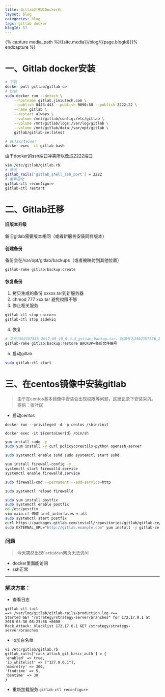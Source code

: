 ```yaml
---
title: Gitlab迁移及Docker化
layout: blog
categories: blog
tags: gitlab docker
blogId: 57
---
```

{% capture media_path %}{{site.media}}/blog/{{page.blogId}}{% endcapture %}

# 一、Gitlab docker安装

``` bash
# 下载
docker pull gitlab/gitlab-ce
# 安装
sudo docker run --detach \
    --hostname gitlab.jiniutech.com \
    --publish 8443:443 --publish 9090:80 --publish 2222:22 \
    --name gitlab \
    --restart always \
    --volume /mnt/gitlab/config:/etc/gitlab \
    --volume /mnt/gitlab/logs:/var/log/gitlab \
    --volume /mnt/gitlab/data:/var/opt/gitlab \
    gitlab/gitlab-ce:latest

# 进入container
docker exec -it gitlab bash
```

由于docker的ssh端口冲突所以改成2222端口
``` bash
vim /etc/gitlab/gitlab.rb
# 修改
gitlab_rails['gitlab_shell_ssh_port'] = 2222
# 重新启动
gitlab-ctl reconfigure
gitlab-ctl restart
```

# 二、Gitlab迁移

#### 旧版本升级
新旧gitlab需要版本相同（或者新服务安装同样版本）

#### 创建备份
备份会在/var/opt/gitlab/backups（或者被映射到其他位置）

``` bash
gitlab-rake gitlab:backup:create
```

#### 恢复备份
1. 拷贝生成的备份 xxxxx.tar到新服务器
2. chmod 777 xxx.tar 避免权限不够
3. 停止相关服务

``` bash
gitlab-ctl stop unicorn
gitlab-ctl stop sidekiq
```

4. 恢复
``` bash
# 文件1502357536_2017_08_10_9.4.3_gitlab_backup.tar，则编号为1502357536_2017_08_10_9.4.3
gitlab-rake gitlab:backup:restore BACKUP=备份文件编号
```

5. 启动gitlab
``` bash
sudo gitlab-ctl start
```

# 三、在centos镜像中安装gitlab
> 由于在centos基本镜像中安装会出现权限等问题，这里记录下安装采坑。提供：张叶民

- 启动centos

`docker run --privileged -d -p centos /sbin/init  `

`docker exec -it ${containerId} /bin/sh  `

``` bash
yum install sudo -y
sudo yum install -y curl policycoreutils-python openssh-server 

sudo systemctl enable sshd sudo systemctl start sshd 

yum install firewall-config -y
systemctl start firewalld.service
systemctl enable firewalld.service

sudo firewall-cmd --permanent --add-service=http 

sudo systemctl reload firewalld 

```

``` bash
sudo yum install postfix 
sudo systemctl enable postfix
cd /etc/postfix
vim main.cf 修改 inet_interfaces = all
sudo systemctl start postfix 
curl https://packages.gitlab.com/install/repositories/gitlab/gitlab-ce/script.rpm.sh | sudo bash 
sudo EXTERNAL_URL="http://gitlab.example.com" yum install -y gitlab-ce 

```

### 问题
> 今天突然出现`Forbidden`网页无法访问

- docker里面能访问
- ssh正常

***

### 解决方案：
- 查看日志

```
gitlab-ctl tail
==> /var/log/gitlab/gitlab-rails/production.log <==
Started GET "/strategy/strategy-server/branches" for 172.17.0.1 at 2018-03-30 08:23:56 +0000
Rack_Attack: blacklist 172.17.0.1 GET /strategy/strategy-server/branches
```

- ip加白名单

``` shell
vi /etc/gitlab/gitlab.rb
gitlab_rails['rack_attack_git_basic_auth'] = {
'enabled' => true,
'ip_whitelist' => ["127.0.0.1"],
'maxretry' => 300,
'findtime' => 5,
'bantime' => 30
}
```

- 重新加载服务
`gitlab-ctl reconfigure`